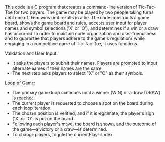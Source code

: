 This code is a C program that creates a command-line version of Tic-Tac-Toe for two players. 
The game may be played by two people taking turns until one of them wins or it results in a tie. 
The code constructs a game board, shows the game board and rules, accepts user input for player names and symbol selections ('X' or 'O'), and determines if a win or a draw has occurred. 
In order to maintain code organization and user-friendliness and to guarantee that players adhere to the game's regulations while engaging in a competitive game of Tic-Tac-Toe, it uses functions.

Validation and User Input:

- It asks the players to submit their names. Players are prompted to input alternate names if their names are the same.
- The next step asks players to select "X" or "O" as their symbols.

Loop of Game:

- The primary game loop continues until a winner (WIN) or a draw (DRAW) is reached.
- The current player is requested to choose a spot on the board during each loop iteration.
- The chosen position is verified, and if it is legitimate, the player's sign ('X' or 'O') is put on the board.
- Following each player's move, the board is shown, and the outcome of the game—a victory or a draw—is determined.
- To change players, toggle the currentPlayerIndex.




